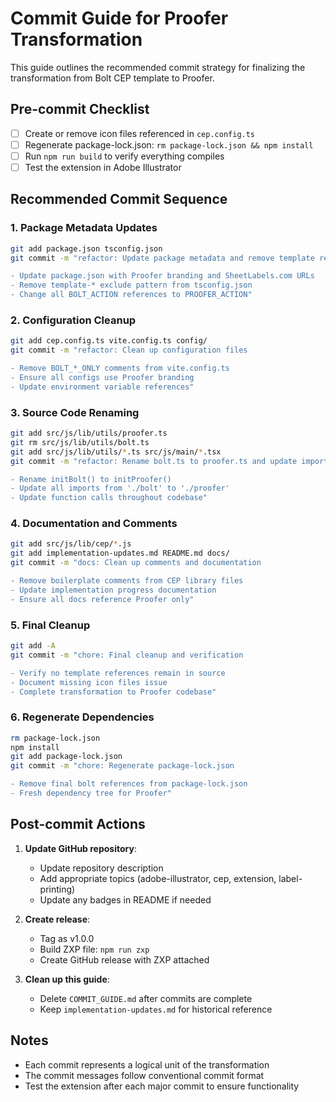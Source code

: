 # Commit Guide for Proofer Transformation

This guide outlines the recommended commit strategy for finalizing the transformation from Bolt CEP template to Proofer.

## Pre-commit Checklist

- [ ] Create or remove icon files referenced in `cep.config.ts`
- [ ] Regenerate package-lock.json: `rm package-lock.json && npm install`
- [ ] Run `npm run build` to verify everything compiles
- [ ] Test the extension in Adobe Illustrator

## Recommended Commit Sequence

### 1. Package Metadata Updates
```bash
git add package.json tsconfig.json
git commit -m "refactor: Update package metadata and remove template references

- Update package.json with Proofer branding and SheetLabels.com URLs
- Remove template-* exclude pattern from tsconfig.json
- Change all BOLT_ACTION references to PROOFER_ACTION"
```

### 2. Configuration Cleanup
```bash
git add cep.config.ts vite.config.ts config/
git commit -m "refactor: Clean up configuration files

- Remove BOLT_*_ONLY comments from vite.config.ts
- Ensure all configs use Proofer branding
- Update environment variable references"
```

### 3. Source Code Renaming
```bash
git add src/js/lib/utils/proofer.ts
git rm src/js/lib/utils/bolt.ts
git add src/js/lib/utils/*.ts src/js/main/*.tsx
git commit -m "refactor: Rename bolt.ts to proofer.ts and update imports

- Rename initBolt() to initProofer()
- Update all imports from './bolt' to './proofer'
- Update function calls throughout codebase"
```

### 4. Documentation and Comments
```bash
git add src/js/lib/cep/*.js
git add implementation-updates.md README.md docs/
git commit -m "docs: Clean up comments and documentation

- Remove boilerplate comments from CEP library files
- Update implementation progress documentation
- Ensure all docs reference Proofer only"
```

### 5. Final Cleanup
```bash
git add -A
git commit -m "chore: Final cleanup and verification

- Verify no template references remain in source
- Document missing icon files issue
- Complete transformation to Proofer codebase"
```

### 6. Regenerate Dependencies
```bash
rm package-lock.json
npm install
git add package-lock.json
git commit -m "chore: Regenerate package-lock.json

- Remove final bolt references from package-lock.json
- Fresh dependency tree for Proofer"
```

## Post-commit Actions

1. **Update GitHub repository**:
   - Update repository description
   - Add appropriate topics (adobe-illustrator, cep, extension, label-printing)
   - Update any badges in README if needed

2. **Create release**:
   - Tag as v1.0.0
   - Build ZXP file: `npm run zxp`
   - Create GitHub release with ZXP attached

3. **Clean up this guide**:
   - Delete `COMMIT_GUIDE.md` after commits are complete
   - Keep `implementation-updates.md` for historical reference

## Notes

- Each commit represents a logical unit of the transformation
- The commit messages follow conventional commit format
- Test the extension after each major commit to ensure functionality 